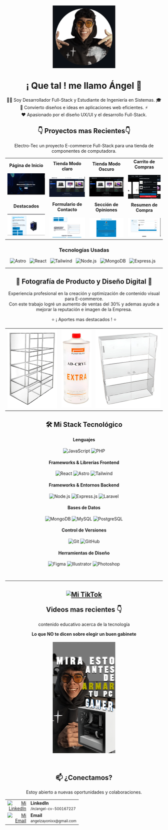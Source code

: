 <p align="center">
  <img align="center" width="200" src="https://github.com/stillfreecode/stillfreecode/blob/main/angel-git.png"/>
  
  <h1 align="center">¡ Que tal ! me llamo Ángel 👋</h1>
  
<p align="center">
    👨‍💻 Soy Desarrollador Full-Stack y Estudiante de Ingeniería en Sistemas. 🎓
    <br>
    🎨 Convierto diseños e ideas en aplicaciones web eficientes. ⚡
    <br>
    ❤️ Apasionado por el diseño UX/UI y el desarrollo Full-Stack.
  </p>

<h2 align="center">👇 Proyectos mas Recientes👇</h2>

<p align="center">
Electro-Tec un proyecto E-commerce Full-Stack para una tienda de componentes de computadora.
</p>

<table align="center" border="0" cellpadding="10" cellspacing="0">
  <tr>
    <td align="center">
      <b>Página de Inicio</b><br><br>
      <img src="https://raw.githubusercontent.com/stillfreecode/stillfreecode/main/inicio.png" width="500" alt="Vista 1 de Electro-Tec">
    </td>
    <td align="center">
      <b>Tienda Modo claro</b><br><br>
      <img src="https://raw.githubusercontent.com/stillfreecode/stillfreecode/main/tienda%201.png" width="500" alt="Vista 2 de Electro-Tec">
    </td>
    <td align="center">
      <b>Tienda Modo Oscuro</b><br><br>
      <img src="https://raw.githubusercontent.com/stillfreecode/stillfreecode/main/tienda%202.png" width="500" alt="Vista 3 de Electro-Tec">
    </td>
    <td align="center">
      <b>Carrito de Compras</b><br><br>
      <img src="https://raw.githubusercontent.com/stillfreecode/stillfreecode/main/carrito.png" width="500" alt="Vista 4 de Electro-Tec">
    </td>
  </tr>
 
  <tr>
    <td align="center">
      <b>Destacados</b><br><br>
      <img src="https://raw.githubusercontent.com/stillfreecode/stillfreecode/main/destacados.png" width="500" alt="Vista 5 de Electro-Tec">
    </td>
    <td align="center">
      <b>Formulario de Contacto</b><br><br>
      <img src="https://raw.githubusercontent.com/stillfreecode/stillfreecode/main/contacto.png" width="500" alt="Vista 6 de Electro-Tec">
    </td>
    <td align="center">
      <b>Sección de Opiniones</b><br><br>
      <img src="https://raw.githubusercontent.com/stillfreecode/stillfreecode/main/opiniones.png" width="500" alt="Vista 7 de Electro-Tec">
    </td>
    <td align="center">
      <b>Resumen de Compra</b><br><br>
      <img src="https://raw.githubusercontent.com/stillfreecode/stillfreecode/main/resumen.png" width="500" alt="Vista 8 de Electro-Tec">
    </td>
  </tr>
</table>

<h3 align="center">Tecnologías Usadas</h3>
<p align="center">
  <img src="https://img.shields.io/badge/Astro-FF5D01?style=for-the-badge&logo=astro&logoColor=white" alt="Astro"/>
    &nbsp;
  <img src="https://img.shields.io/badge/React-20232A?style=for-the-badge&logo=react&logoColor=61DAFB" alt="React"/>
  &nbsp;
  <img src="https://img.shields.io/badge/Tailwind_CSS-38B2AC?style=for-the-badge&logo=tailwind-css&logoColor=white" alt="Tailwind"/>
    &nbsp;
  <img src="https://img.shields.io/badge/Node.js-339933?style=for-the-badge&logo=nodedotjs&logoColor=white" alt="Node.js"/>
  &nbsp;
  <img src="https://img.shields.io/badge/MongoDB-4EA94B?style=for-the-badge&logo=mongodb&logoColor=white" alt="MongoDB"/>
  &nbsp;
 <img src="https://img.shields.io/badge/Express.js-000000?style=for-the-badge&logo=express&logoColor=white" alt="Express.js"/>
  &nbsp;
</p>
<hr>

<h2 align="center">📸 Fotografía de Producto y Diseño Digital 📸</h2>

<p align="center">
  Experiencia profesional en la creación y optimización de contenido visual para E-commerce.
  <br>
  Con este trabajo logré un aumento de ventas del 30% y ademas ayude a mejorar la reputación e imagen de la Empresa.</b>
</p>
<p align="center">
  ⭐ ¡ Aportes mas destacados ! ⭐
</p>

<table align="center" border="0" cellpadding="10" cellspacing="0">
  <tr>
    <td align="center">
      <a href="https://www.mercadolibre.com.mx/exhibidor-grande-de-acrilico-para-dulces-y-accesorios-8esp/up/MLMU701335432#polycard_client=search-nordic&search_layout=grid&position=8&type=product&tracking_id=a4af293a-2483-4afa-93d1-ff7e20cc16d5&wid=MLM1591549704&sid=search" target="_blank" rel="noopener noreferrer">
        <img src="https://github.com/stillfreecode/stillfreecode/blob/main/D_NQ_NP_2X_802728-MLM81981313557_012025-F.webp" width="250" alt="Vista Previa Producto 1">
      </a>
    </td>
    <td align="center">
      <a href="https://www.mercadolibre.com.mx/pegamento-para-acrilico-tipo-cemento-adcryl-extra-960-g/up/MLMU873915477#polycard_client=search-nordic&search_layout=grid&position=1&type=product&tracking_id=788c10c3-9260-4b6f-ad31-2a02612f4fe7&wid=MLM3348250900&sid=search" target="_blank" rel="noopener noreferrer">
        <img src="https://github.com/stillfreecode/stillfreecode/blob/main/D_NQ_NP_2X_822518-MLM92645722121_092025-F.webp" width="150" alt="Vista Previa Producto 2">
      </a>
    </td>
    <td align="center">
      <a href="https://www.mercadolibre.com.mx/vitrina-de-acrilico-transparente-de-3-niveles/up/MLMU938184077?pdp_filters=seller_id%3A225077242#polycard_client=recommendations_vip-seller_items-above&reco_backend=ranker-retsys-same-seller&reco_model=rk_entity_sameseller&reco_client=vip-seller_items-above&reco_item_pos=0&reco_backend_type=low_level&reco_id=0c3818b3-58dc-4e1e-b7da-d06800b7c861&wid=MLM3351751510&sid=recos" target="_blank" rel="noopener noreferrer">
        <img src="https://github.com/stillfreecode/stillfreecode/blob/main/D_NQ_NP_2X_606114-MLM92654230177_092025-F.webp" width="327" alt="Vista Previa Producto 3">
      </a>
    </td>
  </tr>
</table>

<h2 align="center">🛠️ Mi Stack Tecnológico</h2>

<h4 align="center">Lenguajes</h4>
<p align="center">
  <img src="https://img.shields.io/badge/JavaScript-F7DF1E?style=for-the-badge&logo=javascript&logoColor=black" alt="JavaScript"/>
  <img src="https://img.shields.io/badge/PHP-777BB4?style=for-the-badge&logo=php&logoColor=white" alt="PHP"/>
</p>

<h4 align="center">Frameworks & Librerías Frontend</h4>
<p align="center">
  <img src="https://img.shields.io/badge/React-20232A?style=for-the-badge&logo=react&logoColor=61DAFB" alt="React"/>
  <img src="https://img.shields.io/badge/Astro-FF5D01?style=for-the-badge&logo=astro&logoColor=white" alt="Astro"/>
  <img src="https://img.shields.io/badge/Tailwind_CSS-38B2AC?style=for-the-badge&logo=tailwind-css&logoColor=white" alt="Tailwind"/>
</p>

<h4 align="center">Frameworks & Entornos Backend</h4>
<p align="center">
  <img src="https://img.shields.io/badge/Node.js-339933?style=for-the-badge&logo=nodedotjs&logoColor=white" alt="Node.js"/>
  <img src="https://img.shields.io/badge/Express.js-000000?style=for-the-badge&logo=express&logoColor=white" alt="Express.js"/>
  <img src="https://img.shields.io/badge/Laravel-FF2D20?style=for-the-badge&logo=laravel&logoColor=white" alt="Laravel"/>
</p>

<h4 align="center">Bases de Datos</h4>
<p align="center">
  <img src="https://img.shields.io/badge/MongoDB-4EA94B?style=for-the-badge&logo=mongodb&logoColor=white" alt="MongoDB"/>
  <img src="https://img.shields.io/badge/MySQL-4479A1?style=for-the-badge&logo=mysql&logoColor=white" alt="MySQL"/>
  <img src="https://img.shields.io/badge/PostgreSQL-316192?style=for-the-badge&logo=postgresql&logoColor=white" alt="PostgreSQL"/>
</p>

<h4 align="center">Control de Versiones</h4>
<p align="center">
  <img src="https://img.shields.io/badge/Git-F05032?style=for-the-badge&logo=git&logoColor=white" alt="Git"/>
  <img src="https://img.shields.io/badge/GitHub-181717?style=for-the-badge&logo=github&logoColor=white" alt="GitHub"/>
</p>

<h4 align="center">Herramientas de Diseño</h4>
<p align="center">
  <img src="https://img.shields.io/badge/Figma-F24E1E?style=for-the-badge&logo=figma&logoColor=white" alt="Figma"/>
  <img src="https://img.shields.io/badge/Adobe_Illustrator-FF9A00?style=for-the-badge&logo=adobeillustrator&logoColor=white" alt="Illustrator"/>
  <img src="https://img.shields.io/badge/Adobe_Photoshop-31A8FF?style=for-the-badge&logo=adobephotoshop&logoColor=white" alt="Photoshop"/>
</p>
<br>
<hr>

<h2 align="center"> <p align="center">
  <a href="https://www.tiktok.com/@xsesh.tv" target="blank">
    <img align="center" src="https://upload.wikimedia.org/wikipedia/en/thumb/a/a9/TikTok_logo.svg/320px-TikTok_logo.svg.png" alt="Mi TikTok" height="200px" width="200px" />
  </a>
</p> Videos mas recientes 👇</h2>

<p align="center">
  contenido educativo acerca de la tecnología 
</p>

<p align="center">
  <b>Lo que NO te dicen sobre elegir un buen gabinete</b><br><br>
  <a href="https://www.tiktok.com/@xsesh.tv/video/7541113989590256952" target="_blank" rel="noopener noreferrer">
    <img src="https://raw.githubusercontent.com/stillfreecode/stillfreecode/main/miniatura.png" width="200" alt="Video de TikTok 1">
  </a>
</p>
<br>

<h2 align="center">📫 ¿Conectamos?</h2>
<p align="center">
  Estoy abierto a nuevas oportunidades y colaboraciones.
</p>

<table align="center" border="0" cellpadding="5" cellspacing="0" style="margin-top: 15px;">
  
  <tr>
    <td align="right" width="60px">
      <a href="https://www.linkedin.com/in/angel-cv-500167227/" target="blank">
        <img src="https://upload.wikimedia.org/wikipedia/commons/thumb/c/ca/LinkedIn_logo_initials.png/60px-LinkedIn_logo_initials.png" alt="Mi LinkedIn" height="35px" width="35px" />
      </a>
    </td>
    <td align="left">
      <a href="https://www.linkedin.com/in/angel-cv-500167227/" target="blank" style="text-decoration: none; color: inherit;">
        <b>LinkedIn</b><br>
        <small>/in/angel-cv-500167227</small>
      </a>
    </td>
  </tr>
  
  <tr>
    <td align="right" width="60px">
      <a href="mailto:angelzayonixx@gmail.com" target="blank">
        <img src="https://upload.wikimedia.org/wikipedia/commons/thumb/7/7e/Gmail_icon_%282020%29.svg/512px-Gmail_icon_%282020%29.svg.png" alt="Mi Email" height="35px" width="35px" />
      </a>
    </td>
    <td align="left">
      <a href="mailto:angelzayonixx@gmail.com" target="blank" style="text-decoration: none; color: inherit;">
        <b>Email</b><br>
        <small>angelzayonixx@gmail.com</small>
      </a>
    </td>
  </tr>

</table>
<br>
